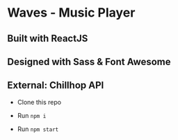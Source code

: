 # Waves - Music Player 
## Built with ReactJS 
## Designed with Sass & Font Awesome
## External: Chillhop API

* Clone this repo

* Run ```npm i```

* Run ```npm start```
